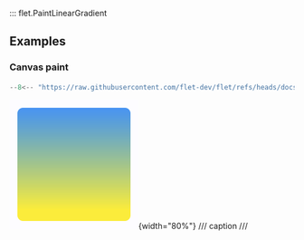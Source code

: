 ::: flet.PaintLinearGradient

## Examples

### Canvas paint

```python
--8<-- "https://raw.githubusercontent.com/flet-dev/flet/refs/heads/docs/sdk/python/examples/python/controls/types/paint-gradient/paint-linear-gradient/canvas-paint.py"
```

![canvas-paint](https://raw.githubusercontent.com/flet-dev/flet/docs/sdk/python/examples/python/controls/types/paint-gradient/paint-linear-gradient/media/canvas-paint.png){width="80%"}
/// caption
///
